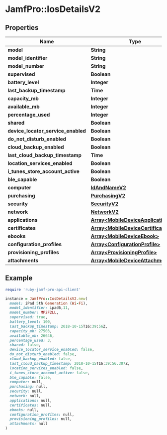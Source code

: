 # JamfPro::IosDetailsV2

## Properties

| Name | Type | Description | Notes |
| ---- | ---- | ----------- | ----- |
| **model** | **String** |  | [optional] |
| **model_identifier** | **String** |  | [optional] |
| **model_number** | **String** |  | [optional] |
| **supervised** | **Boolean** |  | [optional] |
| **battery_level** | **Integer** |  | [optional] |
| **last_backup_timestamp** | **Time** |  | [optional] |
| **capacity_mb** | **Integer** |  | [optional] |
| **available_mb** | **Integer** |  | [optional] |
| **percentage_used** | **Integer** |  | [optional] |
| **shared** | **Boolean** |  | [optional] |
| **device_locator_service_enabled** | **Boolean** |  | [optional] |
| **do_not_disturb_enabled** | **Boolean** |  | [optional] |
| **cloud_backup_enabled** | **Boolean** |  | [optional] |
| **last_cloud_backup_timestamp** | **Time** |  | [optional] |
| **location_services_enabled** | **Boolean** |  | [optional] |
| **i_tunes_store_account_active** | **Boolean** |  | [optional] |
| **ble_capable** | **Boolean** |  | [optional] |
| **computer** | [**IdAndNameV2**](IdAndNameV2.md) |  | [optional] |
| **purchasing** | [**PurchasingV2**](PurchasingV2.md) |  | [optional] |
| **security** | [**SecurityV2**](SecurityV2.md) |  | [optional] |
| **network** | [**NetworkV2**](NetworkV2.md) |  | [optional] |
| **applications** | [**Array&lt;MobileDeviceApplication&gt;**](MobileDeviceApplication.md) |  | [optional] |
| **certificates** | [**Array&lt;MobileDeviceCertificateV2&gt;**](MobileDeviceCertificateV2.md) |  | [optional] |
| **ebooks** | [**Array&lt;MobileDeviceEbook&gt;**](MobileDeviceEbook.md) |  | [optional] |
| **configuration_profiles** | [**Array&lt;ConfigurationProfile&gt;**](ConfigurationProfile.md) |  | [optional] |
| **provisioning_profiles** | [**Array&lt;ProvisioningProfile&gt;**](ProvisioningProfile.md) |  | [optional] |
| **attachments** | [**Array&lt;MobileDeviceAttachmentV2&gt;**](MobileDeviceAttachmentV2.md) |  | [optional] |

## Example

```ruby
require 'ruby-jamf-pro-api-client'

instance = JamfPro::IosDetailsV2.new(
  model: iPad 5th Generation (Wi-Fi),
  model_identifier: ipad6,11,
  model_number: MP2F2LL,
  supervised: true,
  battery_level: 100,
  last_backup_timestamp: 2018-10-15T16:39:56Z,
  capacity_mb: 27503,
  available_mb: 26646,
  percentage_used: 3,
  shared: false,
  device_locator_service_enabled: false,
  do_not_disturb_enabled: false,
  cloud_backup_enabled: false,
  last_cloud_backup_timestamp: 2018-10-15T16:39:56.307Z,
  location_services_enabled: false,
  i_tunes_store_account_active: false,
  ble_capable: false,
  computer: null,
  purchasing: null,
  security: null,
  network: null,
  applications: null,
  certificates: null,
  ebooks: null,
  configuration_profiles: null,
  provisioning_profiles: null,
  attachments: null
)
```

